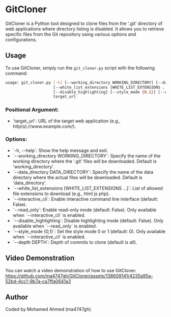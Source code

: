 # GitCloner
GitCloner is a Python tool designed to clone files from the '.git' directory of web applications where directory listing is disabled. It allows you to retrieve specific files from the Git repository using various options and configurations.

## Usage
To use GitCloner, simply run the `git_cloner.py` script with the following command:

```bash
usage: git_cloner.py [-h] [--working_directory WORKING_DIRECTORY] [--data_directory DATA_DIRECTORY]
                     [--white_list_extensions [WHITE_LIST_EXTENSIONS ...]] [--interactive_cli] [--read_only]
                     [--disable_highlighting] [--style_mode {0,1}] [--depth DEPTH]
                     target_url
```

### Positional Argument:
- \`target_url\`: URL of the target web application (e.g., http(s)://www\.example\.com/).

### Options:
- \`-h, --help\`: Show the help message and exit.
- \`--working_directory WORKING_DIRECTORY\`: Specify the name of the working directory where the '.git' files will be downloaded. Default is 'working_directory'.
- \`--data_directory DATA_DIRECTORY\`: Specify the name of the data directory where the actual files will be downloaded. Default is 'data_directory'.
- \`--white_list_extensions [WHITE_LIST_EXTENSIONS ...]\`: List of allowed file extensions to download (e.g., html js php).
- \`--interactive_cli\`: Enable interactive command line interface (default: False).
- \`--read_only\`: Enable read-only mode (default: False). Only available when \`--interactive_cli\` is enabled.
- \`--disable_highlighting\`: Disable highlighting mode (default: False). Only available when \`--read_only\` is enabled.
- \`--style_mode {0,1}\`: Set the style mode 0 or 1 (default: 0). Only available when \`--interactive_cli\` is enabled.
- \`--depth DEPTH\`: Depth of commits to clone (default is all).

## Video Demonstration
You can watch a video demonstration of how to use GitCloner.
https://github.com/ma4747gh/GitCloner/assets/138609141/4235a95a-52bd-4cc1-9b7a-ca7ffa0641a3

## Author
Coded by Mohamed Ahmed (ma4747gh).
